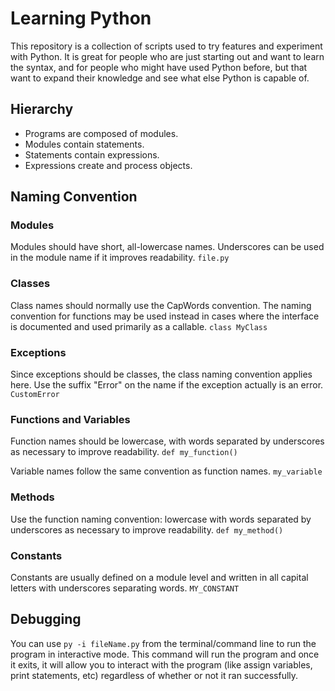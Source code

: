 # Learning Python
This repository is a collection of scripts used to try features and experiment with Python. It is great for people who are just starting out and want to learn the syntax, and for people who might have used Python before, but that want to expand their knowledge and see what else Python is capable of.

## Hierarchy
- Programs are composed of modules.
- Modules contain statements.
- Statements contain expressions.
- Expressions create and process objects.

## Naming Convention
### Modules
Modules should have short, all-lowercase names. Underscores can be used in the module name if it improves readability.
`file.py`

### Classes
Class names should normally use the CapWords convention. The naming convention for functions may be used instead in cases where the interface is documented and used primarily as a callable.
`class MyClass`

### Exceptions
Since exceptions should be classes, the class naming convention applies here. Use the suffix "Error" on the name if the exception actually is an error.
`CustomError`

### Functions and Variables
Function names should be lowercase, with words separated by underscores as necessary to improve readability.
`def my_function()`

Variable names follow the same convention as function names.
`my_variable`

### Methods
Use the function naming convention: lowercase with words separated by underscores as necessary to improve readability.
`def my_method()`

### Constants
Constants are usually defined on a module level and written in all capital letters with underscores separating words.
`MY_CONSTANT`

## Debugging
You can use `py -i fileName.py` from the terminal/command line to run the program in interactive mode. This command will run the program and once it exits, it will allow you to interact with the program (like assign variables, print statements, etc) regardless of whether or not it ran successfully.